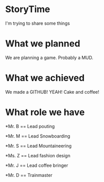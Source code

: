 # StoryTime
I'm trying to share some things


# What we planned
We are planning a game.
Probably a MUD.

# What we achieved
We made a GITHUB! YEAH! Cake and coffee!

# What role we have
*Mr. B == Lead pouting 

*Mr. M == Lead Snowboarding

*Mr. S == Lead Mountaineering

*Ms. Z == Lead fashion design

*Mr. J == Lead coffee bringer

*Mr. D == Trainmaster
